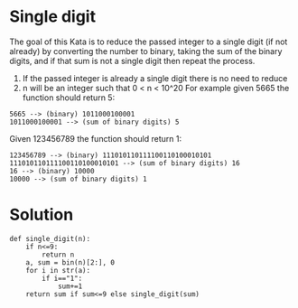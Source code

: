 # Single digit
The goal of this Kata is to reduce the passed integer to a single digit (if not already) by converting the number to binary, taking the sum of the binary digits, and if that sum is not a single digit then repeat the process.

1. If the passed integer is already a single digit there is no need to reduce
2. n will be an integer such that 0 < n < 10^20
For example given 5665 the function should return 5:
```
5665 --> (binary) 1011000100001
1011000100001 --> (sum of binary digits) 5
```
Given 123456789 the function should return 1:
```
123456789 --> (binary) 111010110111100110100010101
111010110111100110100010101 --> (sum of binary digits) 16
16 --> (binary) 10000
10000 --> (sum of binary digits) 1
```
# Solution
```
def single_digit(n):
    if n<=9:
        return n
    a, sum = bin(n)[2:], 0
    for i in str(a):
        if i=="1":
            sum+=1
    return sum if sum<=9 else single_digit(sum)
```